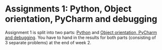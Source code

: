 # Assignments 1: Python, Object orientation, PyCharm and debugging

Assignment 1 is split into two parts: [Python](python-1.md) and
[Object orientation, PyCharm and debugging](python-2.md). You have
to hand in the results for both parts (consisting of 3 separate problems)
at the end of week 2.